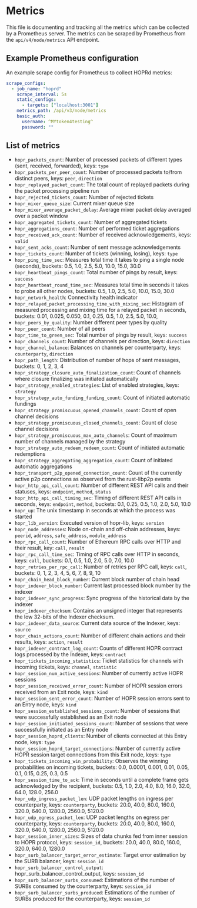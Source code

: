 # Metrics

This file is documenting and tracking all the metrics which can be collected
by a Prometheus server. The metrics can be scraped by Prometheus from
the `api/v4/node/metrics` API endpoint.

## Example Prometheus configuration

An example scrape config for Prometheus to collect HOPRd metrics:

```yaml
scrape_configs:
  - job_name: "hoprd"
    scrape_interval: 5s
    static_configs:
      - targets: ["localhost:3001"]
    metrics_path: /api/v3/node/metrics
    basic_auth:
      username: ^MYtoken4testing^
      password: ""
```

## List of metrics

- `hopr_packets_count`: Number of processed packets of different types (sent, received, forwarded), keys: `type`
- `hopr_packets_per_peer_count`: Number of processed packets to/from distinct peers, keys: `peer`, `direction`
- `hopr_replayed_packet_count`: The total count of replayed packets during the packet processing pipeline run
- `hopr_rejected_tickets_count`: Number of rejected tickets
- `hopr_mixer_queue_size`: Current mixer queue size
- `hopr_mixer_average_packet_delay`: Average mixer packet delay averaged over a packet window
- `hopr_aggregated_tickets_count`: Number of aggregated tickets
- `hopr_aggregations_count`: Number of performed ticket aggregations
- `hopr_received_ack_count`: Number of received acknowledgements, keys: `valid`
- `hopr_sent_acks_count`: Number of sent message acknowledgements
- `hopr_tickets_count`: Number of tickets (winning, losing), keys: `type`
- `hopr_ping_time_sec`: Measures total time it takes to ping a single node (seconds), buckets: 0.5, 1.0, 2.5, 5.0, 10.0, 15.0, 30.0
- `hopr_heartbeat_pings_count`: Total number of pings by result, keys: `success`
- `hopr_heartbeat_round_time_sec`: Measures total time in seconds it takes to probe all other nodes, buckets: 0.5, 1.0, 2.5, 5.0, 10.0, 15.0, 30.0
- `hopr_network_health`: Connectivity health indicator
- `hopr_relayed_packet_processing_time_with_mixing_sec`: Histogram of measured processing and mixing time for a relayed packet in seconds, buckets: 0.01, 0.025, 0.050, 0.1, 0.25, 0.5, 1.0, 2.5, 5.0, 10.0,
- `hopr_peers_by_quality`: Number different peer types by quality
- `hopr_peer_count`: Number of all peers
- `hopr_time_to_green_sec`: Total number of pings by result, keys: `success`
- `hopr_channels_count`: Number of channels per direction, keys: `direction`
- `hopr_channel_balance`: Balances on channels per counterparty, keys: `counterparty`, `direction`
- `hopr_path_length`: Distribution of number of hops of sent messages, buckets: 0, 1, 2, 3, 4
- `hopr_strategy_closure_auto_finalization_count`: Count of channels where closure finalizing was initiated automatically
- `hopr_strategy_enabled_strategies`: List of enabled strategies, keys: `strategy`
- `hopr_strategy_auto_funding_funding_count`: Count of initiated automatic fundings
- `hopr_strategy_promiscuous_opened_channels_count`: Count of open channel decisions
- `hopr_strategy_promiscuous_closed_channels_count`: Count of close channel decisions
- `hopr_strategy_promiscuous_max_auto_channels`: Count of maximum number of channels managed by the strategy
- `hopr_strategy_auto_redeem_redeem_count`: Count of initiated automatic redemptions
- `hopr_strategy_aggregating_aggregation_count`: Count of initiated automatic aggregations
- `hopr_transport_p2p_opened_connection_count`: Count of the currently active p2p connections as observed from the rust-libp2p events
- `hopr_http_api_call_count`: Number of different REST API calls and their statuses, keys: `endpoint`, `method`, `status`
- `hopr_http_api_call_timing_sec`: Timing of different REST API calls in seconds, keys: `endpoint`, `method`, buckets: 0.1, 0.25, 0.5, 1.0, 2.0, 5.0, 10.0
- `hopr_up`: The unix timestamp in seconds at which the process was started
- `hopr_lib_version`: Executed version of hopr-lib, keys: `version`
- `hopr_node_addresses`: Node on-chain and off-chain addresses, keys: `peerid`, `address`, `safe_address`, `module_address`
- `hopr_rpc_call_count`: Number of Ethereum RPC calls over HTTP and their result, key: `call`, `result`
- `hopr_rpc_call_time_sec`: Timing of RPC calls over HTTP in seconds, keys: `call`, buckets: 0.1, 0.5, 1.0, 2.0, 5.0, 7.0, 10.0
- `hopr_retries_per_rpc_call`: Number of retries per RPC call, keys: `call`, buckets: 0, 1, 2, 3, 4, 5, 6, 7, 8, 9, 10
- `hopr_chain_head_block_number`: Current block number of chain head
- `hopr_indexer_block_number`: Current last processed block number by the indexer
- `hopr_indexer_sync_progress`: Sync progress of the historical data by the indexer
- `hopr_indexer_checksum`: Contains an unsigned integer that represents the low 32-bits of the Indexer checksum.
- `hopr_indexer_data_source`: Current data source of the Indexer, keys: `source`
- `hopr_chain_actions_count`: Number of different chain actions and their results, keys: `action`, `result`
- `hopr_indexer_contract_log_count`: Counts of different HOPR contract logs processed by the Indexer, keys: `contract`
- `hopr_tickets_incoming_statistics`: Ticket statistics for channels with incoming tickets, keys: `channel`, `statistic`
- `hopr_session_num_active_sessions`: Number of currently active HOPR sessions
- `hopr_session_received_error_count`: Number of HOPR session errors received from an Exit node, keys: `kind`
- `hopr_session_sent_error_count`: Number of HOPR session errors sent to an Entry node, keys: `kind`
- `hopr_session_established_sessions_count`: Number of sessions that were successfully established as an Exit node
- `hopr_session_initiated_sessions_count`: Number of sessions that were successfully initiated as an Entry node
- `hopr_session_hoprd_clients`: Number of clients connected at this Entry node, keys: `type`
- `hopr_session_hoprd_target_connections`: Number of currently active HOPR session target connections from this Exit node, keys: `type`
- `hopr_tickets_incoming_win_probability`: Observes the winning probabilities on incoming tickets, buckets: 0.0, 0.0001, 0.001, 0.01, 0.05, 0.1, 0.15, 0.25, 0.3, 0.5
- `hopr_session_time_to_ack`: Time in seconds until a complete frame gets acknowledged by the recipient, buckets: 0.5, 1.0, 2.0, 4.0, 8.0, 16.0, 32.0, 64.0, 128.0, 256.0
- `hopr_udp_ingress_packet_len`: UDP packet lengths on ingress per counterparty, keys: `counterparty`, buckets: 20.0, 40.0, 80.0, 160.0, 320.0, 640.0, 1280.0, 2560.0, 5120.0
- `hopr_udp_egress_packet_len`: UDP packet lengths on egress per counterparty, keys: `counterparty`, buckets: 20.0, 40.0, 80.0, 160.0, 320.0, 640.0, 1280.0, 2560.0, 5120.0
- `hopr_session_inner_sizes`: Sizes of data chunks fed from inner session to HOPR protocol, keys: `session_id`, buckets: 20.0, 40.0, 80.0, 160.0, 320.0, 640.0, 1280.0
- `hopr_surb_balancer_target_error_estimate`: Target error estimation by the SURB balancer, keys: `session_id`
- `hopr_surb_balancer_control_output`: hopr_surb_balancer_control_output, keys: `session_id`
- `hopr_surb_balancer_surbs_consumed`: Estimations of the number of SURBs consumed by the counterparty, keys: `session_id`
- `hopr_surb_balancer_surbs_produced`: Estimations of the number of SURBs produced for the counterparty, keys: `session_id`